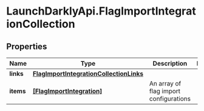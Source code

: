 # LaunchDarklyApi.FlagImportIntegrationCollection

## Properties

Name | Type | Description | Notes
------------ | ------------- | ------------- | -------------
**links** | [**FlagImportIntegrationCollectionLinks**](FlagImportIntegrationCollectionLinks.md) |  | 
**items** | [**[FlagImportIntegration]**](FlagImportIntegration.md) | An array of flag import configurations | 


